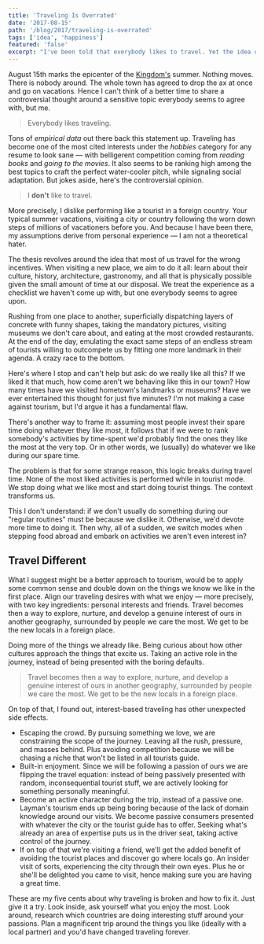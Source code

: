 ```yaml
---
title: 'Traveling Is Overrated'
date: '2017-08-15'
path: '/blog/2017/traveling-is-overrated'
tags: ['idea', 'happiness']
featured: 'false'
excerpt: "I've been told that everybody likes to travel. Yet the idea of tourism looks totally broken to me and fueled by the wrong incentives. Here's a different approach to traveling, one that puts us in the driver seat, taking active control of the journey."
---
```


August 15th marks the epicenter of the [Kingdom's](https://en.wikipedia.org/wiki/Spain) summer. Nothing moves. There is nobody around. The whole town has agreed to drop the ax at once and go on vacations. Hence I can't think of a better time to share a controversial thought around a sensitive topic everybody seems to agree with, but me.

> Everybody likes traveling.

Tons of _empirical data_ out there back this statement up. Traveling has become one of the most cited interests under the _hobbies_ category for any resume to look sane — with belligerent competition coming from _reading books_ and _going to the movies_. It also seems to be ranking high among the best topics to craft the perfect water-cooler pitch, while signaling social adaptation. But jokes aside, here's the controversial opinion.

> I **don't** like to travel.

More precisely, I dislike performing like a tourist in a foreign country. Your typical summer vacations, visiting a city or country following the worn down steps of millions of vacationers before you. And because I have been there, my assumptions derive from personal experience — I am not a theoretical hater.

The thesis revolves around the idea that most of us travel for the wrong incentives. When visiting a new place, we aim to do it all: learn about their culture, history, architecture, gastronomy, and all that is physically possible given the small amount of time at our disposal. We treat the experience as a checklist we haven't come up with, but one everybody seems to agree upon.

Rushing from one place to another, superficially dispatching layers of concrete with funny shapes, taking the mandatory pictures, visiting museums we don't care about, and eating at the most crowded restaurants. At the end of the day, emulating the exact same steps of an endless stream of tourists willing to outcompete us by fitting one more landmark in their agenda. A crazy race to the bottom.

Here's where I stop and can't help but ask: do we really like all this? If we liked it that much, how come aren't we behaving like this in our town? How many times have we visited hometown's landmarks or museums? Have we ever entertained this thought for just five minutes? I'm not making a case against tourism, but I'd argue it has a fundamental flaw.

There's another way to frame it: assuming most people invest their spare time doing whatever they like most, it follows that if we were to rank somebody's activities by time-spent we'd probably find the ones they like the most at the very top. Or in other words, we (usually) do whatever we like during our spare time.

The problem is that for some strange reason, this logic breaks during travel time. None of the most liked activities is performed while in tourist mode. We stop doing what we like most and start doing tourist things. The context transforms us.

This I don't understand: if we don't usually do something during our "regular routines" must be because we dislike it. Otherwise, we'd devote more time to doing it. Then why, all of a sudden, we switch modes when stepping food abroad and embark on activities we aren't even interest in?

## Travel Different

What I suggest might be a better approach to tourism, would be to apply some common sense and double down on the things we know we like in the first place. Align our traveling desires with what we enjoy — more precisely, with two key ingredients: personal interests and friends. Travel becomes then a way to explore, nurture, and develop a genuine interest of ours in another geography, surrounded by people we care the most. We get to be the new locals in a foreign place.

Doing more of the things we already like. Being curious about how other cultures approach the things that excite us. Taking an active role in the journey, instead of being presented with the boring defaults.

> Travel becomes then a way to explore, nurture, and develop a genuine interest of ours in another geography, surrounded by people we care the most. We get to be the new locals in a foreign place.

On top of that, I found out, interest-based traveling has other unexpected side effects.

- Escaping the crowd. By pursuing something we love, we are constraining the scope of the journey. Leaving all the rush, pressure, and masses behind. Plus avoiding competition because we will be chasing a niche that won't be listed in all tourists guide.
- Built-in enjoyment. Since we will be following a passion of ours we are flipping the travel equation: instead of being passively presented with random, inconsequential tourist stuff, we are actively looking for something personally meaningful.
- Become an active character during the trip, instead of a passive one. Layman's tourism ends up being boring because of the lack of domain knowledge around our visits. We become passive consumers presented with whatever the city or the tourist guide has to offer. Seeking what's already an area of expertise puts us in the driver seat, taking active control of the journey.
- If on top of that we're visiting a friend, we'll get the added benefit of avoiding the tourist places and discover go where locals go. An insider visit of sorts, experiencing the city through their own eyes. Plus he or she'll be delighted you came to visit, hence making sure you are having a great time.

These are my five cents about why traveling is broken and how to fix it. Just give it a try. Look inside, ask yourself what you enjoy the most. Look around, research which countries are doing interesting stuff around your passions. Plan a magnificent trip around the things you like (ideally with a local partner) and you'd have changed traveling forever.

